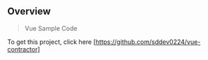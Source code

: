 ## Overview

> Vue Sample Code

To get this project, click here [https://github.com/sddev0224/vue-contractor]
